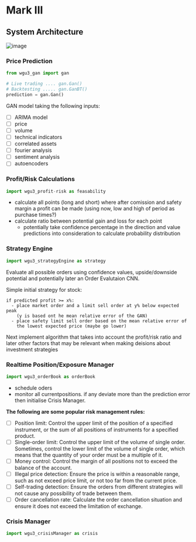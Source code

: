 # Mark III

## System Architecture
![image](https://user-images.githubusercontent.com/47752280/200331818-436ab11d-d761-457e-88cc-0f6d237a7162.png)

### Price Prediction
```python
from wgu3_gan import gan

# Live trading .... gan.Gan()
# Backtesting ..... gan.GanBT()
prediction = gan.Gan()
```

GAN model taking the following inputs:
- [ ] ARIMA model
- [ ] price
- [ ] volume
- [ ] technical indicators
- [ ] correlated assets
- [ ] fourier analysis
- [ ] sentiment analysis
- [ ] autoencoders

### Profit/Risk Calculations
```python
import wgu3_profit-risk as feasability
```

- calculate all points (long and short) where after comission and safety margin a profit can be made (using now, low and high of period as purchase times?)
- calculate ratio between potential gain and loss for each point
  - potentially take confidence percentage in the direction and value predictions into consideration to calculate probability distribution

### Strategy Engine
```python
import wgu3_strategyEngine as strategy
```

Evaluate all possible orders using confidence values, upside/downside potential and potentially later an Order Evalutaion CNN.

Simple initial strategy for stock:
```
if predicted profit >= x%:
  - place market order and a limit sell order at y% below expected peak
    (y is based ont he mean relative error of the GAN)
  - place safety limit sell order based on the mean relative error of
    the lowest expected price (maybe go lower)
```

Next implement algorithm that takes into account the profit/risk ratio and later other factors that may be relevant when making deisions about investment strategies


### Realtime Position/Exposure Manager
```python
import wgu3_orderBook as orderBook
```

- schedule oders
- monitor all currentpositions. if any deviate more than the prediction error then initialise Crisis Manager.

__The following are some popular risk management rules:__

- [ ] Position limit: Control the upper limit of the position of a specified instrument, or the sum of all positions of instruments for a specified product.
- [ ] Single-order limit: Control the upper limit of the volume of single order. Sometimes, control the lower limit of the volume of single order, which means that the quantity of your order must be a multiple of it.
- [ ] Money control: Control the margin of all positions not to exceed the balance of the account.
- [ ] Illegal price detection: Ensure the price is within a reasonable range, such as not exceed price limit, or not too far from the current price.
- [ ] Self-trading detection: Ensure the orders from different strategies will not cause any possibility of trade between them.
- [ ] Order cancellation rate: Calculate the order cancellation situation and ensure it does not exceed the limitation of exchange.

### Crisis Manager
```python
import wgu3_crisisManager as crisis
```
    
